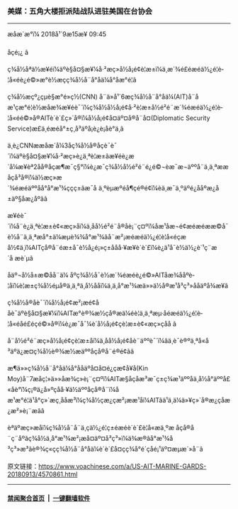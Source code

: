 ### 美媒：五角大楼拒派陆战队进驻美国在台协会
------------------------

<div class="published">
 <span class="date" title="ä¸­å½æ¶é´">
  <time datetime="2018-09-15T09:45:00+08:00">
   æåæ´æ°ï¼ 2018å¹´9æ15æ¥ 09:45
  </time>
 </span>
</div>
<br/>
<div class="wsw">
 <span class="dateline">
  åçé¡¿ â
 </span>
 <p>
  ç¾å½åªä½æ¥éï¼äºè§å¤§æ¥¼å·²æç»å½å¡é¢è¦æ±ï¼ä¸æ´¾é£éæéä½¿é¦è­¦å«éè¿é©»æ°è½æçç¾å½å¨å°åä¼å°åæ°é¦ã
 </p>
 <p>
  ç¾å½æçº¿çµè§æ°é»ç½(CNN) å¨ä»å¹´6æç¾å½å¨å°åä¼(AIT)å¨åæ¹çæ°é¦è½æåæ¾æ¥éè¯´ï¼ç¾å½å½å¡é¢å·²è¦æ±å½é²é¨æ´¾éæéä½¿é¦è­¦å«éé©»å®AITè´è´£ç»´å®ï¼å½å¡é¢å¤äº¤å®å¨å¤(Diplomatic Security Service)æ­£ä¸éæéå°±ç¸å³äºå¡è¿è¡åè°ä¸­ã
 </p>
 <p>
  ä¸è¿CNNææåæ´å¼3åç¾å½å®åçè¯è¯´ï¼äºè§å¤§æ¥¼å·²æç»è¿ä¸ªè¦æ±ãæ¥éè¿æ´å¼æ¥èª2åå®åçæ¶æ¯ç§°ï¼è¿æ¯ç¾å½å½é²é¨é¿é©¬èæ¯æ¬äººå¨ä¸ä¸ªææåçå³å®ï¼ä½æç»æ´¾éæéäººåå°å°æ¹¾ççç±âæ¯å ä¸ºèµæºéå¶çé®é¢ï¼èä¸æ¯ä¸ºäºé¿ååºæ¿å±äº§åæ¿åºãâ
 </p>
 <p>
  æ¥éè¯´ï¼å¨è¿ä¸ªè¦æ±è¢«æç»åï¼ä¸åå½é²é¨å®åè¡¨ç¤ºï¼åæ¹åæ¬é¢æéæéææ©å¯è½å¨ä¸ä¸ªæå°±ä¼æµè¾¾å°æ¹¾ãå¨æ²¡æéæéä½¿é¦è­¦å«éçæå½¢ä¸ï¼AITçå®å¨éæ±å¯è½å¿é¡»ç±ååå·¥æ¥è´è´£ï¼è¿ä¹å¯è½ä½¿è´¹ç¨æ´å æè´µã
 </p>
 <p>
  åäº¬å½å±æ©åå¨ä¼ åºç¾å½å¯è½æ´¾éæéè¿é©»AITåæ¾ååºè­¦åï¼è¦æ±ç¾å½éµå®ä¸ä¸ªä¸­å½ååï¼ä¸ä¸å°æ¹¾æä»»ä½å®æ¹å³ç³»ååäºå¾æ¥ã
 </p>
 <p>
  ç¾å½å®åè¯´ï¼å½å¡é¢æ²¡æé¢ååè¯äºè§å¤§æ¥¼ï¼AITæ°è®¾æ½çå®æä¼éè¦ä¸ä¸ªæµ·åéæéä½¿é¦è­¦å«éåé£éçé©»å®ï¼è¿æ¯å¯¼è´å½å¡é¢çè¦æ±è¢«æç»çåå ã
 </p>
 <p>
  å¨å½é²é¨æç»å½å¡é¢çè¦æ±åï¼ä¸åå½å¡é¢åè¨äººè¯´ï¼âä¸è¯è®ºä¸ªå«å³äºä¿æ¤ç¾å½è®¾æ½æäººåçå®å¨é®é¢ãâ
 </p>
 <p>
  æ¶ä»»ç¾å½å¨å°åä¼å°ååäºå¤å¤é¿çæ¢å¥å(Kin Moy)å¨7æåç¦»ä»»åæ¾ç»è¡¨ç¤ºï¼AITæ§åçåæ³æ¯ç±ç¾æ¹äººåä¸å½å°äººå£«åè°ï¼ç¡®ä¿å»ºç­åå·¥ä½äººåçå®å¨ï¼åæ¹æ°é¦ä¹å°ç»´æç¸ååæ³ï¼ç¾å½çæ¿ç­æ²¡ææ¹åï¼AITâä¹ä¸ä¼ä»¥ç»´å®æ¿ç­åæ¿æ²»è¡¨æãâ
 </p>
 <p>
  èªäºæç»æåï¼ç¾å½å¨å¨ä¸çä½¿é¦ç±éæéè´è´£è­¦å«æä¸ºæ åçå®å¨ç¨åºãç¾å½ä¸å°æ¹¾æ²¡æå¤äº¤å³ç³»ï¼ä¾æ®ãå°æ¹¾å³ç³»æ³ãè®¾ç«çç¾å½å¨å°åä¼è´è´£å¤çç¾å°é´çåé¡¹äº¤æµæ´»å¨ã
 </p>
 <p>
 </p>
</div>

原文链接：https://www.voachinese.com/a/US-AIT-MARINE-GARDS-20180913/4570861.html


------------------------
#### [禁闻聚合首页](https://github.com/gfw-breaker/banned-news/blob/master/README.md) &nbsp;|&nbsp;  [一键翻墙软件](https://github.com/gfw-breaker/nogfw/blob/master/README.md)